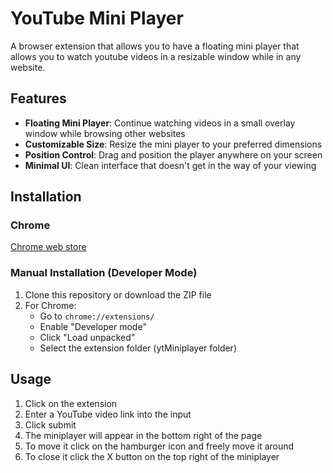 # YouTube Mini Player

A browser extension that allows you to have a floating mini player that allows you to watch youtube videos in a resizable window while in any website.

## Features

- **Floating Mini Player**: Continue watching videos in a small overlay window while browsing other websites
- **Customizable Size**: Resize the mini player to your preferred dimensions
- **Position Control**: Drag and position the player anywhere on your screen
- **Minimal UI**: Clean interface that doesn't get in the way of your viewing

## Installation

### Chrome
[Chrome web store
](https://chromewebstore.google.com/detail/yt-miniplayer/mhgdmmongacklkohonikomafknambfcm?authuser=2&hl=en&pli=1)
### Manual Installation (Developer Mode)
1. Clone this repository or download the ZIP file
2. For Chrome:
   - Go to `chrome://extensions/`
   - Enable "Developer mode"
   - Click "Load unpacked"
   - Select the extension folder (ytMiniplayer folder)


## Usage

1. Click on the extension
2. Enter a YouTube video link into the input
3. Click submit
4. The miniplayer will appear in the bottom right of the page
5. To move it click on the hamburger icon and freely move it around
6. To close it click the X button on the top right of the miniplayer
